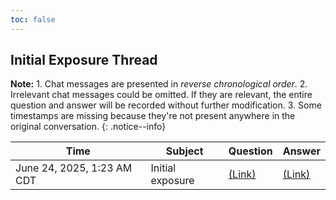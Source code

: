 ```yaml
---
toc: false
---
```

## Initial Exposure Thread
**Note:** 1. Chat messages are presented in _reverse chronological order_. 2. Irrelevant chat messages could be omitted. If they are relevant, the entire question and answer will be recorded without further modification. 3. Some timestamps are missing because they're not present anywhere in the original conversation.
{: .notice--info}

|Time|Subject|Question|Answer|
|----|-------|--------|------|
|June 24, 2025, 1:23 AM CDT|Initial exposure|[(Link)](Grok_FreshExposure.md#question-june-24-2025-123-am-cdt)|[(Link)](Grok_FreshExposure.md#answer-june-24-2025-123-am-cdt)|


